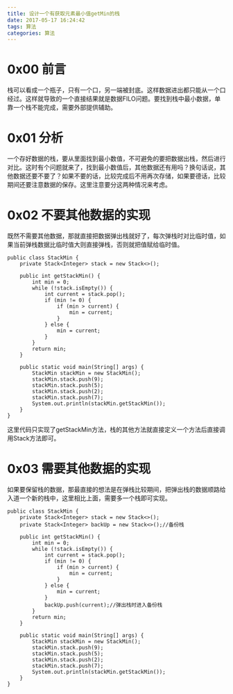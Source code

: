 ```yaml
---
title: 设计一个有获取元素最小值getMin的栈
date: 2017-05-17 16:24:42
tags: 算法
categories: 算法
---
```


# 0x00 前言

栈可以看成一个瓶子，只有一个口，另一端被封底。这样数据进出都只能从一个口经过。这样就导致的一个直接结果就是数据FILO问题。要找到栈中最小数据，单靠一个栈不能完成，需要外部提供辅助。

# 0x01 分析



一个存好数据的栈，要从里面找到最小数值，不可避免的要把数据出栈，然后进行对比。这时有个问题就来了，找到最小数值后，其他数据还有用吗？换句话说，其他数据还要不要了？如果不要的话，比较完成后不用再次存储，如果要德话，比较期间还要注意数据的保存。这里注意要分这两种情况来考虑。

# 0x02 不要其他数据的实现

既然不需要其他数据，那就直接把数据弹出栈就好了，每次弹栈时对比临时值，如果当前弹栈数据比临时值大则直接弹栈，否则就把值赋给临时值。

```
public class StackMin {
	private Stack<Integer> stack = new Stack<>();

	public int getStackMin() {
		int min = 0;
		while (!stack.isEmpty()) {
			int current = stack.pop();
			if (min != 0) {
				if (min > current) {
					min = current;
				}
			} else {
				min = current;
			}
		}
		return min;
	}

	public static void main(String[] args) {
		StackMin stackMin = new StackMin();
		stackMin.stack.push(9);
		stackMin.stack.push(5);
		stackMin.stack.push(2);
		stackMin.stack.push(7);
		System.out.println(stackMin.getStackMin());
	}
}

```

这里代码只实现了getStackMin方法，栈的其他方法就直接定义一个方法后直接调用Stack方法即可。

# 0x03 需要其他数据的实现

如果要保留栈的数据，那最直接的想法是在弹栈比较期间，把弹出栈的数据顺路给入道一个新的栈中，这里相比上面，需要多一个栈即可实现。

```
public class StackMin {
	private Stack<Integer> stack = new Stack<>();
	private Stack<Integer> backUp = new Stack<>();//备份栈

	public int getStackMin() {
		int min = 0;
		while (!stack.isEmpty()) {
			int current = stack.pop();
			if (min != 0) {
				if (min > current) {
					min = current;
				}
			} else {
				min = current;
			}
			backUp.push(current);//弹出栈时进入备份栈
		}
		return min;
	}

	public static void main(String[] args) {
		StackMin stackMin = new StackMin();
		stackMin.stack.push(9);
		stackMin.stack.push(5);
		stackMin.stack.push(2);
		stackMin.stack.push(7);
		System.out.println(stackMin.getStackMin());
	}
}

```

